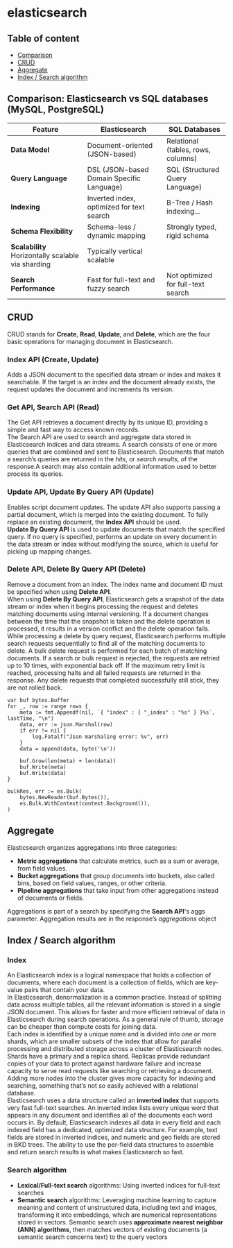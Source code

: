 # elasticsearch
## Table of content
- [Comparison](#comparison-postgresql-vs-mongodb)
- [CRUD](#crud)
- [Aggregate](#aggregate)
- [Index / Search algorithm](#table-of-content)

## Comparison: Elasticsearch vs SQL databases (MySQL, PostgreSQL)
| Feature | Elasticsearch | SQL Databases |
|---------|----------------|----------------|
| **Data Model** | Document-oriented (JSON-based) | Relational (tables, rows, columns) |
| **Query Language** | DSL (JSON-based Domain Specific Language) | SQL (Structured Query Language) |
| **Indexing** | Inverted index, optimized for text search | B-Tree / Hash indexing... |
| **Schema Flexibility** | Schema-less / dynamic mapping | Strongly typed, rigid schema |
| **Scalability**  Horizontally scalable via sharding | Typically vertical scalable |
| **Search Performance** | Fast for full-text and fuzzy search | Not optimized for full-text search |

## CRUD
CRUD stands for **Create**, **Read**, **Update**, and **Delete**, which are the four basic operations for managing document in Elasticsearch.
### Index API (Create, Update)
Adds a JSON document to the specified data stream or index and makes it searchable. If the target is an index and the document already exists, the request updates the document and increments its version.

### Get API, Search API (Read)
The Get API retrieves a document directly by its unique ID, providing a simple and fast way to access known records.\
The Search API are used to search and aggregate data stored in Elasticsearch indices and data streams. A search consists of one or more queries that are combined and sent to Elasticsearch. Documents that match a search’s queries are returned in the *hits*, or *search results*, of the response.A search may also contain additional information used to better process its queries.

### Update API, Update By Query API (Update)
Enables script document updates. The update API also supports passing a partial document, which is merged into the existing document. To fully replace an existing document, the **Index API** should be used.\
**Update By Query API** is used to update documents that match the specified query. If no query is specified, performs an update on every document in the data stream or index without modifying the source, which is useful for picking up mapping changes.

### Delete API, Delete By Query API (Delete)
Remove a document from an index. The index name and document ID must be specified when using **Delete API**.\
When using **Delete By Query API**, Elasticsearch gets a snapshot of the data stream or index when it begins processing the request and deletes matching documents using internal versioning. If a document changes between the time that the snapshot is taken and the delete operation is processed, it results in a version conflict and the delete operation fails. While processing a delete by query request, Elasticsearch performs multiple search requests sequentially to find all of the matching documents to delete. A bulk delete request is performed for each batch of matching documents. If a search or bulk request is rejected, the requests are retried up to 10 times, with exponential back off. If the maximum retry limit is reached, processing halts and all failed requests are returned in the response. Any delete requests that completed successfully still stick, they are not rolled back.

```
var buf bytes.Buffer
for _, row := range rows {
    meta := fmt.Appendf(nil, `{ "index" : { "_index" : "%s" } }%s`, lastTime, "\n")
    data, err := json.Marshal(row)
    if err != nil {
        log.Fatalf("Json marshaling error: %v", err)
    }
    data = append(data, byte('\n'))

    buf.Grow(len(meta) + len(data))
    buf.Write(meta)
    buf.Write(data)
}

bulkRes, err := es.Bulk(
    bytes.NewReader(buf.Bytes()),
    es.Bulk.WithContext(context.Background()),
)
```

## Aggregate
Elasticsearch organizes aggregations into three categories:
- **Metric aggregations** that calculate metrics, such as a sum or average, from field values.
- **Bucket aggregations** that group documents into buckets, also called bins, based on field values, ranges, or other criteria.
- **Pipeline aggregations** that take input from other aggregations instead of documents or fields.

Aggregations is part of a search by specifying the **Search API**'s aggs parameter. Aggregation results are in the response’s *aggregations* object

## Index / Search algorithm
### Index
An Elasticsearch index is a logical namespace that holds a collection of documents, where each document is a collection of fields, which are key-value pairs that contain your data.\
In Elasticsearch, denormalization is a common practice. Instead of splitting data across multiple tables, all the relevant information is stored in a single JSON document. This allows for faster and more efficient retrieval of data in Elasticsearch during search operations. As a general rule of thumb, storage can be cheaper than compute costs for joining data.\
Each index is identified by a unique name and is divided into one or more shards, which are smaller subsets of the index that allow for parallel processing and distributed storage across a cluster of Elasticsearch nodes.  Shards have a primary and a replica shard. Replicas provide redundant copies of your data to protect against hardware failure and increase capacity to serve read requests like searching or retrieving a document. Adding more nodes into the cluster gives more capacity for indexing and searching, something that’s not so easily achieved with a relational database.\
Elasticsearch uses a data structure called an **inverted index** that supports very fast full-text searches. An inverted index lists every unique word that appears in any document and identifies all of the documents each word occurs in. By default, Elasticsearch indexes all data in every field and each indexed field has a dedicated, optimized data structure. For example, text fields are stored in inverted indices, and numeric and geo fields are stored in BKD trees. The ability to use the per-field data structures to assemble and return search results is what makes Elasticsearch so fast.

### Search algorithm
- **Lexical/Full-text search** algorithms: Using inverted indices for full-text searches
- **Semantic search** algorithms: Leveraging machine learning to capture meaning and content of unstructured data, including text and images, transforming it into embeddings, which are numerical representations stored in vectors. Semantic search uses **approximate nearest neighbor (ANN) algorithms**, then matches vectors of existing documents (a semantic search concerns text) to the query vectors

